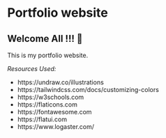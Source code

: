 # Portfolio website

## Welcome All !!! 👋

This is my portfolio website.

*Resources Used:*
<ul>
  <li>https://undraw.co/illustrations</li>
  <li>https://tailwindcss.com/docs/customizing-colors</li>
  <li>https://w3schools.com</li>
  <li>https://flaticons.com</li>
  <li>https://fontawesome.com</li>
  <li>https://flatui.com</li>
  <li>https://www.logaster.com/</li>
</ul>

